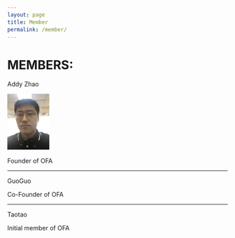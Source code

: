```yaml
---
layout: page
title: Member
permalink: /member/
---
```


MEMBERS:
=======

Addy Zhao

![addyzhp][] 

Founder of OFA

---

GuoGuo

Co-Founder of OFA

---

Taotao

Initial member of OFA

[addyzhp]: /images/member-icons/addyzhp.jpg 
